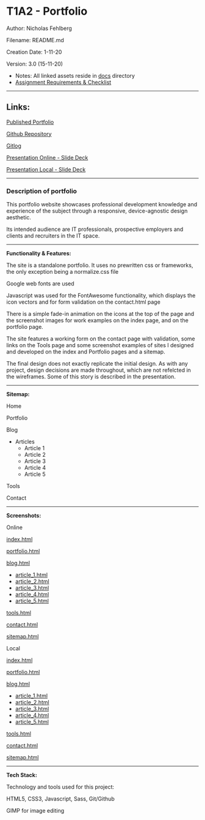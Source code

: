 # T1A2 - Portfolio

Author: Nicholas Fehlberg

Filename: README.md

Creation Date: 1-11-20

Version: 3.0 (15-11-20)
 - Notes: All linked assets reside in [docs](./docs/) directory
 - [Assignment Requirements & Checklist](./docs/requirements.md)

---
## Links: 

[Published Portfolio](https://glenfish.github.io/portfolio/src/)

[Github Repository](https://github.com/glenfish/portfolio)

[Gitlog](https://github.com/glenfish/portfolio/blob/main/gitlog.txt)

[Presentation Online - Slide Deck](https://docs.google.com/presentation/d/106DiWNbjGE897nhZEF6t2Tuml1M-7lqkEl3arGyxkJM/edit?usp=sharing)

[Presentation Local - Slide Deck](./ppt/NicholasFehlberg_T1A2.pdf)

---

### Description of portfolio

This portfolio website showcases professional development knowledge and experience of the subject through a responsive, device-agnostic design aesthetic. 

Its intended audience are IT professionals, prospective employers and clients and recruiters in the IT space. 

---

__Functionality & Features:__

The site is a standalone portfolio. It uses no prewritten css or frameworks, the only exception being a normalize.css file

Google web fonts are used

Javascript was used for the FontAwesome functionality, which displays the icon vectors and for form validation on the contact.html page

There is a simple fade-in animation on the icons at the top of the page and the screenshot images for work examples on the index page, and on the portfolio page. 

The site features a working form on the contact page with validation, some links on the Tools page and some screenshot examples of sites I designed and developed on the index and Portfolio pages and a sitemap.

The final design does not exactly replicate the initial design. As with any project, design decisions are made throughout, which are not refelcted in the wireframes. Some of this story is described in the presentation.

---

__Sitemap:__

Home

Portfolio

Blog

- Articles
    - Article 1
    - Article 2
    - Article 3
    - Article 4
    - Article 5



Tools

Contact

---

__Screenshots:__

Online

[index.html](https://github.com/glenfish/portfolio/blob/main/docs/site-screenshots/index.png)

[portfolio.html](https://github.com/glenfish/portfolio/blob/main/docs/site-screenshots/portfolio.png)

[blog.html](https://github.com/glenfish/portfolio/blob/main/docs/site-screenshots/blog.png)

- [article_1.html](https://github.com/glenfish/portfolio/blob/main/docs/site-screenshots/article_1.png)
- [article_2.html](https://github.com/glenfish/portfolio/blob/main/docs/site-screenshots/article_2.png)
- [article_3.html](https://github.com/glenfish/portfolio/blob/main/docs/site-screenshots/article_3.png)
- [article_4.html](https://github.com/glenfish/portfolio/blob/main/docs/site-screenshots/article_4.png)
- [article_5.html](https://github.com/glenfish/portfolio/blob/main/docs/site-screenshots/article_5.png)

[tools.html](https://github.com/glenfish/portfolio/blob/main/docs/site-screenshots/tools.png)

[contact.html](https://github.com/glenfish/portfolio/blob/main/docs/site-screenshots/contact.png)

[sitemap.html](https://github.com/glenfish/portfolio/blob/main/docs/site-screenshots/sitemap.png)

Local

[index.html](./docs/site-screenshots/index.png)

[portfolio.html](./docs/site-screenshots/portfolio.png)

[blog.html](./docs/site-screenshots/blog.png)

- [article_1.html](./docs/site-screenshots/article_1.png)
- [article_2.html](./docs/site-screenshots/article_2.png)
- [article_3.html](./docs/site-screenshots/article_3.png)
- [article_4.html](./docs/site-screenshots/article_4.png)
- [article_5.html](./docs/site-screenshots/article_5.png)

[tools.html](./docs/site-screenshots/tools.png)

[contact.html](./docs/site-screenshots/contact.png)

[sitemap.html](./docs/site-screenshots/sitemap.png)

---

__Tech Stack:__

Technology and tools used for this project:

HTML5, CSS3, Javascript, Sass, Git/Github

GIMP for image editing

